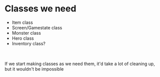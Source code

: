 # Classes we need
- Item class
- Screen/Gamestate class
- Monster class
- Hero class
- Inventory class?


<br/><br/>If we start making classes as we need them, it'd take a lot of cleaning up, but it wouldn't be impossible
